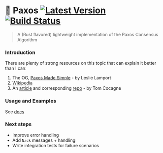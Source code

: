 # :love_letter: Paxos [![Latest Version]][crates.io] [![Build Status]][repo]

[Latest Version]: https://img.shields.io/crates/v/paxos-rust.svg
[crates.io]: https://crates.io/crates/paxos-rust
[Build Status]: https://travis-ci.org/camirmas/paxos.svg?branch=master
[Repo]: https://travis-ci.org/camirmas/paxos

> A (Rust flavored) lightweight implementation of the Paxos Consensus Algorithm

### Introduction

There are plenty of strong resources on this topic that can explain it better than I can:

1. The OG, [Paxos Made Simple](https://www.cs.utexas.edu/users/lorenzo/corsi/cs380d/past/03F/notes/paxos-simple.pdf) - by Leslie Lamport
2. [Wikipedia](https://en.wikipedia.org/wiki/Paxos_(computer_science))
3. An [article](https://understandingpaxos.wordpress.com/) and corresponding [repo](https://github.com/cocagne/paxos) - by Tom Cocagne

### Usage and Examples

See [docs](https://docs.rs/paxos-rust/0.1.1/paxos_rust/)

### Next steps

- Improve error handling
- Add `Nack` messages + handling
- Write integration tests for failure scenarios
